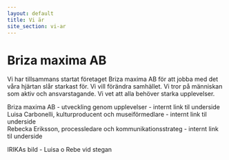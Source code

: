 ```yaml
---
layout: default
title: Vi är
site_section: vi-ar
---
```


# Briza maxima AB
Vi har tillsammans startat företaget Briza maxima AB för att jobba med det våra hjärtan slår starkast för. Vi vill förändra samhället. Vi tror på människan som aktiv och ansvarstagande. Vi vet att alla behöver starka upplevelser.

Briza maxima AB - utveckling genom upplevelser - internt link til underside<br/>
Luisa Carbonelli, kulturproducent och museiförmedlare - internt link til underside<br/>
Rebecka Eriksson, processledare och kommunikationsstrateg - internt link til underside

IRIKAs bild - Luisa o Rebe vid stegan